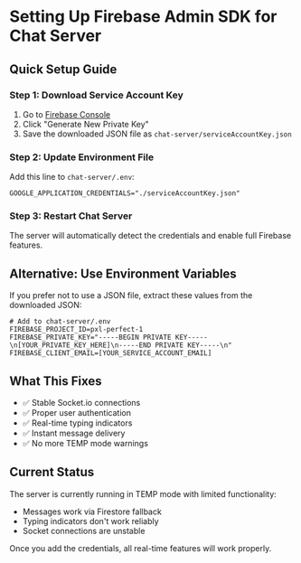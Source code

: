# Setting Up Firebase Admin SDK for Chat Server

## Quick Setup Guide

### Step 1: Download Service Account Key
1. Go to [Firebase Console](https://console.firebase.google.com/project/pxl-perfect-1/settings/serviceaccounts/adminsdk)
2. Click "Generate New Private Key"
3. Save the downloaded JSON file as `chat-server/serviceAccountKey.json`

### Step 2: Update Environment File
Add this line to `chat-server/.env`:
```
GOOGLE_APPLICATION_CREDENTIALS="./serviceAccountKey.json"
```

### Step 3: Restart Chat Server
The server will automatically detect the credentials and enable full Firebase features.

## Alternative: Use Environment Variables

If you prefer not to use a JSON file, extract these values from the downloaded JSON:

```env
# Add to chat-server/.env
FIREBASE_PROJECT_ID=pxl-perfect-1
FIREBASE_PRIVATE_KEY="-----BEGIN PRIVATE KEY-----\n[YOUR_PRIVATE_KEY_HERE]\n-----END PRIVATE KEY-----\n"
FIREBASE_CLIENT_EMAIL=[YOUR_SERVICE_ACCOUNT_EMAIL]
```

## What This Fixes
- ✅ Stable Socket.io connections
- ✅ Proper user authentication
- ✅ Real-time typing indicators
- ✅ Instant message delivery
- ✅ No more TEMP mode warnings

## Current Status
The server is currently running in TEMP mode with limited functionality:
- Messages work via Firestore fallback
- Typing indicators don't work reliably
- Socket connections are unstable

Once you add the credentials, all real-time features will work properly.